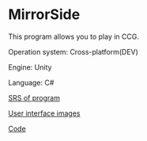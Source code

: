 # MirrorSide

This program allows you to play in CCG.

Operation system: Cross-platform(DEV)

Engine: Unity

Language: C#

[SRS of program](requirements)

[User interface images](mockups)

[Code](Client/Scripts)
